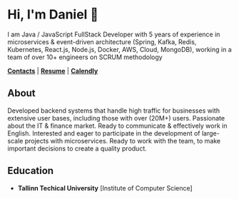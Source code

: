 # Hi, I'm Daniel 👋

I am Java / JavaScript FullStack Developer with 5 years of experience in microservices & event-driven architecture (Spring, Kafka, Redis, Kubernetes, React.js, Node.js, Docker, AWS, Cloud, MongoDB), working in a team of over 10+ engineers on SCRUM methodology

[**Contacts**](https://linktr.ee/tommberg) |
[**Resume**](https://docs.google.com/document/d/1atSn8roJGL0ccL2n3TuwH5voZIMJIE2VAeGRhb6luvI/edit?tab=t.0) |
[**Calendly**](https://calendly.com/tommberg/30min) 

## About
Developed backend systems that handle high traffic for businesses with extensive user bases, including those with over (20M+) users. Passionate about the IT & finance market. Ready to communicate & effectively work in English. Interested and eager to participate in the development of large-scale projects with microservices. Ready to work with the team, to make important decisions to create a quality product.

## Education
* **Tallinn Techical University** [Institute of Computer Science]
